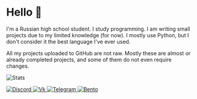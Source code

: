 # Hello 👋
I'm a Russian high school student. I study programming. I am writing small projects due to my limited knowledge (for now). I mostly use Python, but I don't consider it the best language I've ever used.

All my projects uploaded to GitHub are not raw. Mostly these are almost or already completed projects, and some of them do not even require changes.

![Stats](https://github-readme-stats-git-masterrstaa-rickstaa.vercel.app/api?username=vintlgvard&show_icons=true&theme=synthwave)

<div id="badges">
  <a href="https://discord.com/users/889094939831578624">
    <img src="https://img.shields.io/badge/Discord-7289DA?style=for-the-badge&logo=discord&logoColor=white" alt="Discord"/>
  </a>
  <a href="https://vk.com/vintlgvard">
    <img src="https://img.shields.io/badge/вконтакте-%232E87FB.svg?&style=for-the-badge&logo=vk&logoColor=white" alt="Vk"/>
  </a>
  <a href="https://t.me/vintlgvard">
    <img src="https://img.shields.io/badge/Telegram-2CA5E0?style=for-the-badge&logo=telegram&logoColor=white" alt="Telegram"/>
  </a>
  <a href="https://bento.me/vintlgvard">
    <img src="https://img.shields.io/badge/Other links-808080?style=for-the-badge&logo=bento&logoColor=white" alt="Bento"/>
  </a>
</div>
